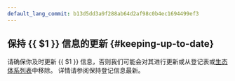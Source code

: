 ```yaml
---
default_lang_commit: b13d5dd3a9f288ab64d2af98c0b4ec1694499ef3
---
```


## 保持 {{ $1 }} 信息的更新 {#keeping-up-to-date}

请确保你及时更新 {{ $1 }} 信息，否则我们可能会对其进行更新或从登记表或[生态体系列表][ecosystem list]中移除。
详情请参阅保持登记信息最新。

[ecosystem list]: https://github.com/open-telemetry/opentelemetry.io/tree/main/data/ecosystem
